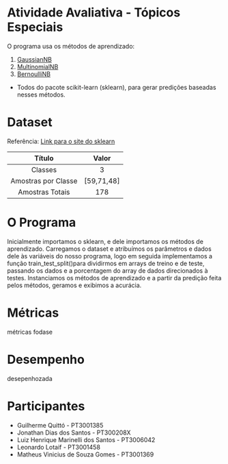 # Atividade Avaliativa - Tópicos Especiais

O programa usa os métodos de aprendizado: 
1. [GaussianNB](https://scikit-learn.org/stable/modules/generated/sklearn.naive_bayes.GaussianNB.html)
2. [MultinomialNB](https://scikit-learn.org/stable/modules/generated/sklearn.naive_bayes.MultinomialNB.html)
3. [BernoulliNB](https://scikit-learn.org/stable/modules/generated/sklearn.naive_bayes.BernoulliNB.html)<br/>
* Todos do pacote scikit-learn (sklearn), para gerar predições baseadas nesses métodos.

# Dataset

Referência:  [Link para o site do sklearn](https://scikit-learn.org/stable/modules/generated/sklearn.datasets.load_wine.html)

| Título | Valor |
| :---: | :---: |
| Classes | 3 |
| Amostras por Classe | [59,71,48] |
| Amostras Totais | 178 |

# O Programa

Inicialmente importamos o sklearn, e dele importamos os métodos de aprendizado. Carregamos o dataset e atribuímos os parâmetros e dados dele às variáveis do nosso programa, logo em seguida implementamos a função train_test_split()para dividirmos em arrays de treino e de teste, passando os dados e a porcentagem do array de dados direcionados à testes.
Instanciamos os métodos de aprendizado e a partir da predição feita pelos métodos, geramos e exibimos a acurácia.

# Métricas

métricas fodase

# Desempenho

desepenhozada

# Participantes

* Guilherme Quittó - PT3001385
* Jonathan Dias dos Santos - PT300208X
* Luiz Henrique Marinelli dos Santos - PT3006042
* Leonardo Lotaif - PT3001458
* Matheus Vinicius de Souza Gomes - PT3001369

